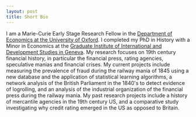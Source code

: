 ```yaml
---
layout: post
title: Short Bio
---
```


I am a Marie-Curie Early Stage Research Fellow in the [Department of Economics at the University of Oxford](http://www.economics.ox.ac.uk/). I completed my PhD in History with a Minor in Economics at the [Graduate Institute of International and Development Studies in Geneva](http://graduateinstitute.ch). My research focuses on 19th century financial history, in particular the financial press, rating agencies, speculative manias and financial crises. My current projects include measuring the prevalence of fraud during the railway mania of 1845 using a new database and the application of statistical learning algorithms, a network analysis of the British Parliament in the 1840's to detect evidence of logrolling, and an analysis of the industrial organization of the financial press during the railway mania. My past research projects include a history of mercantile agencies in the 19th century US, and a comparative study investigating why credit rating emerged in the US as opposed to Britain.
